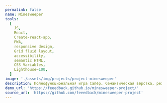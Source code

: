 ```yaml
---
permalink: false
name: Minesweeper
tools:
  [
    JS,
    React,
    Create-react-app,
    PWA,
    responsive design,
    Grid fluid layout,
    accessibility,
    semantic HTML,
    CSS Variables,
    Lighthouse~100,
  ]
image: './assets/img/projects/project-minesweeper'
description: Полнофункциональная игра Сапёр. Семантическая вёрстка, резиновый адаптивный макет, доступный дизайн.
demo_url: 'https://feeedback.github.io/minesweeper-project/'
source_url: 'https://github.com/feeedback/minesweeper-project'
---
```

